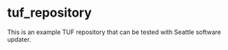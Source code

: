 tuf_repository
==============

This is an example TUF repository that can be tested with Seattle software updater.
